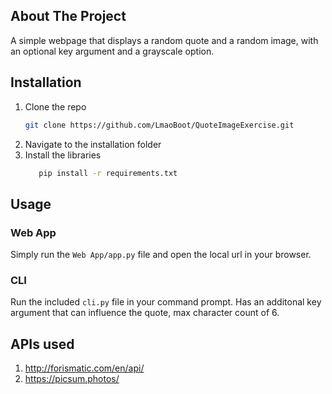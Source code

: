 ## About The Project
A simple webpage that displays a random quote and a random image, with an optional key argument and a grayscale option.

## Installation
1. Clone the repo
   ```sh
   git clone https://github.com/LmaoBoot/QuoteImageExercise.git
   ```
2. Navigate to the installation folder
3. Install the libraries
   ```sh
      pip install -r requirements.txt
   ``` 
## Usage
### Web App
Simply run the `Web App/app.py` file and open the local url in your browser.

### CLI
Run the included `cli.py` file in your command prompt.
Has an additonal key argument that can influence the quote, max character count of 6.

## APIs used
1. http://forismatic.com/en/api/
2. https://picsum.photos/
